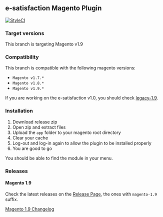 ## e-satisfaction Magento Plugin

[![StyleCI](https://github.styleci.io/repos/99707123/shield?branch=1.9)](https://github.styleci.io/repos/99707123)

### Target versions

This branch is targeting Magento v1.9

### Compatibility

This branch is compatible with the following magento versions:
* `Magento v1.7.*`
* `Magento v1.8.*`
* `Magento v1.9.*`

If you are working on the e-satisfaction v1.0, you should check [legacy-1.9](https://github.com/esatisfaction/esat-magento/tree/legacy-1.9).

### Installation

1. Download release zip
2. Open zip and extract files
3. Upload the `app` folder to your magento root directory
4. Clear your cache
5. Log-out and log-in again to allow the plugin to be installed properly
6. You are good to go

You should be able to find the module in your menu.

### Releases

#### Magento 1.9

Check the latest releases on the [Release Page](https://github.com/esatisfaction/esat-magento/releases), the ones with `magento-1.9` suffix.

[Magento 1.9 Changelog](CHANGELOG-1.9.md)

